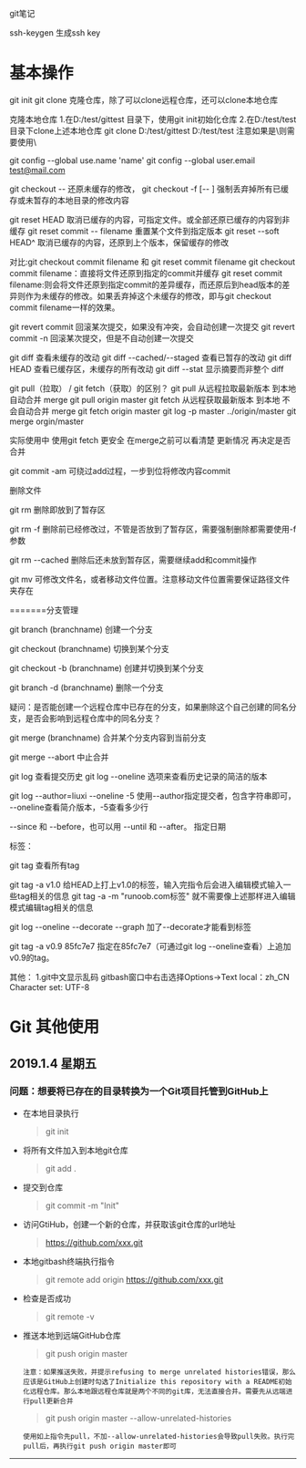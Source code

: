 git笔记

ssh-keygen 生成ssh key

# 基本操作

git init
git clone 克隆仓库，除了可以clone远程仓库，还可以clone本地仓库

克隆本地仓库
1.在D:/test/gittest 目录下，使用git init初始化仓库
2.在D:/test/test 目录下clone上述本地仓库
git clone D:/test/gittest D:/test/test 注意如果是\则需要使用\\

git config --global use.name 'name'
git config --global user.email test@mail.com


git checkout -- <file> 还原未缓存的修改，
git checkout -f [-- <file>] 强制丢弃掉所有已缓存或未暂存的本地目录的修改内容

git reset HEAD <file> 取消已缓存的内容，可指定文件。或全部还原已缓存的内容到非缓存
git reset commit -- filename 重置某个文件到指定版本
git reset --soft HEAD^ 取消已缓存的内容，还原到上个版本，保留缓存的修改

对比:git checkout commit filename 和 git reset commit filename
git checkout commit filename：直接将文件还原到指定的commit并缓存
git reset commit filename:则会将文件还原到指定commit的差异缓存，而还原后到head版本的差异则作为未缓存的修改。如果丢弃掉这个未缓存的修改，即与git checkout commit filename一样的效果。

git revert commit 回滚某次提交，如果没有冲突，会自动创建一次提交
git revert commit -n  回滚某次提交，但是不自动创建一次提交

git diff <file> 查看未缓存的改动
git diff --cached/--staged  查看已暂存的改动
git diff HEAD 查看已缓存区，未缓存的所有改动
git diff --stat 显示摘要而非整个 diff

git pull（拉取） / git fetch（获取）的区别？
git  pull     从远程拉取最新版本 到本地  自动合并 merge            git pull origin master
git  fetch   从远程获取最新版本 到本地   不会自动合并 merge    git fetch  origin master       git log  -p master ../origin/master     git merge orgin/master

实际使用中  使用git fetch 更安全    在merge之前可以看清楚 更新情况  再决定是否合并


git commit -am 可绕过add过程，一步到位将修改内容commit


删除文件

git rm <file>  删除即放到了暂存区

git rm -f <file> 删除前已经修改过，不管是否放到了暂存区，需要强制删除都需要使用-f参数

git rm --cached <file> 删除后还未放到暂存区，需要继续add和commit操作


git mv   可修改文件名，或者移动文件位置。注意移动文件位置需要保证路径文件夹存在


=======分支管理

git branch (branchname)  创建一个分支

git checkout (branchname)  切换到某个分支

git checkout -b (branchname) 创建并切换到某个分支

git branch -d (branchname) 删除一个分支

疑问：是否能创建一个远程仓库中已存在的分支，如果删除这个自己创建的同名分支，是否会影响到远程仓库中的同名分支？

git merge (branchname) 合并某个分支内容到当前分支



git merge --abort 中止合并


git log 查看提交历史
git log --oneline 选项来查看历史记录的简洁的版本

git log --author=liuxi --oneline -5  使用--author指定提交者，包含字符串即可， --oneline查看简介版本，-5查看多少行

--since 和 --before，也可以用 --until 和 --after。 指定日期


标签：

git tag 查看所有tag

git tag -a v1.0  给HEAD上打上v1.0的标签，输入完指令后会进入编辑模式输入一些tag相关的信息
git tag -a <tagname> -m "runoob.com标签" 就不需要像上述那样进入编辑模式编辑tag相关的信息

git log --oneline --decorate --graph   加了--decorate才能看到标签

git tag -a v0.9 85fc7e7 指定在85fc7e7（可通过git log --oneline查看）上追加v0.9的tag。 



其他：
1.git中文显示乱码
gitbash窗口中右击选择Options->Text
local：zh_CN  Character set: UTF-8



# Git 其他使用

## 2019.1.4 星期五
### 问题：想要将已存在的目录转换为一个Git项目托管到GitHub上

* 在本地目录执行  
    > git init
* 将所有文件加入到本地git仓库
    > git add .
* 提交到仓库
    > git commit -m "Init"
* 访问GtiHub，创建一个新的仓库，并获取该git仓库的url地址
    > https://github.com/xxx.git
* 本地gitbash终端执行指令
    > git remote add origin https://github.com/xxx.git
* 检查是否成功
    > git remote -v
* 推送本地到远端GitHub仓库
    > git push origin master
    
    `注意：如果推送失败，并提示refusing to merge unrelated histories错误，那么应该是GitHub上创建时勾选了Initialize this repository with a README初始化远程仓库。那么本地跟远程仓库就是两个不同的git库，无法直接合并。需要先从远端进行pull更新合并`
    >git push origin master --allow-unrelated-histories
    
    `使用如上指令先pull，不加--allow-unrelated-histories会导致pull失败。执行完pull后，再执行git push origin master即可`


***